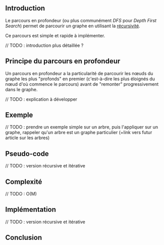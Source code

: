 ## Introduction

Le parcours en profondeur (ou  plus communément *DFS* pour *Depth First Search*) permet de parcourir un graphe en utilisant la [récursivité](https://fr.wikipedia.org/wiki/Algorithme_r%C3%A9cursif).

Ce parcours est simple et rapide à implémenter.

// TODO : introduction plus détaillée ?

## Principe du parcours en profondeur

Un parcours en profondeur a la particularité de parcourir les nœuds du graphe les plus "profonds" en premier (c'est-à-dire les plus éloignés du nœud d'où commence le parcours) avant de "remonter" progressivement dans le graphe.

// TODO : explication à développer

## Exemple

// TODO : prendre un exemple simple sur un arbre, puis l'appliquer sur un graphe, rappeler qu'un arbre est un graphe particulier (+link vers futur article sur les arbres)

## Pseudo-code

// TODO : version récursive et itérative

## Complexité

// TODO : O(M)

## Implémentation

// TODO : version récursive et itérative 

## Conclusion
